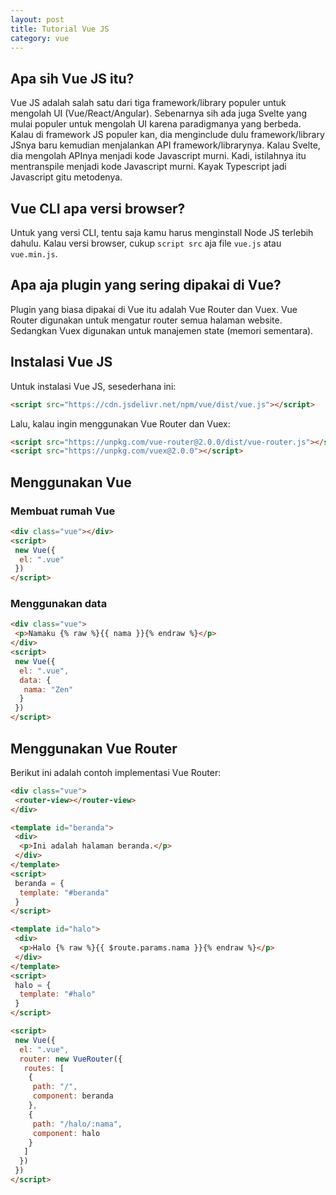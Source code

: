 ```yaml
--- 
layout: post
title: Tutorial Vue JS
category: vue
--- 
```


## Apa sih Vue JS itu?

Vue JS adalah salah satu dari tiga framework/library populer untuk mengolah UI (Vue/React/Angular). Sebenarnya sih ada juga Svelte yang mulai populer untuk mengolah UI karena paradigmanya yang berbeda. Kalau di framework JS populer kan, dia menginclude dulu framework/library JSnya baru kemudian menjalankan API framework/librarynya. Kalau Svelte, dia mengolah APInya menjadi kode Javascript murni. Kadi, istilahnya itu mentranspile menjadi kode Javascript murni. Kayak Typescript jadi Javascript gitu metodenya.

## Vue CLI apa versi browser?

Untuk yang versi CLI, tentu saja kamu harus menginstall Node JS terlebih dahulu. Kalau versi browser, cukup `script src` aja file `vue.js` atau `vue.min.js`.

## Apa aja plugin yang sering dipakai di Vue?

Plugin yang biasa dipakai di Vue itu adalah Vue Router dan Vuex. Vue Router digunakan untuk mengatur router semua halaman website. Sedangkan Vuex digunakan untuk manajemen state (memori sementara).

## Instalasi Vue JS 

Untuk instalasi Vue JS, sesederhana ini:

```html
<script src="https://cdn.jsdelivr.net/npm/vue/dist/vue.js"></script>
```

Lalu, kalau ingin menggunakan Vue Router dan Vuex:

```html
<script src="https://unpkg.com/vue-router@2.0.0/dist/vue-router.js"></script>
<script src="https://unpkg.com/vuex@2.0.0"></script>
```

## Menggunakan Vue 

### Membuat rumah Vue 

```html
<div class="vue"></div>
<script>
 new Vue({
  el: ".vue"
 })
</script>
```

### Menggunakan data

```html 
<div class="vue">
 <p>Namaku {% raw %}{{ nama }}{% endraw %}</p>
</div>
<script>
 new Vue({
  el: ".vue",
  data: {
   nama: "Zen"
  }
 })
</script>
```

## Menggunakan Vue Router 

Berikut ini adalah contoh implementasi Vue Router:

```html
<div class="vue">
 <router-view></router-view>
</div>

<template id="beranda">
 <div>
  <p>Ini adalah halaman beranda.</p>
 </div>
</template>
<script>
 beranda = {
  template: "#beranda"
 }
</script>

<template id="halo">
 <div>
  <p>Halo {% raw %}{{ $route.params.nama }}{% endraw %}</p>
 </div>
</template>
<script>
 halo = {
  template: "#halo"
 }
</script>

<script>
 new Vue({
  el: ".vue",
  router: new VueRouter({
   routes: [
    {
     path: "/",
     component: beranda
    },
    {
     path: "/halo/:nama",
     component: halo
    }
   ]
  })
 })
</script>
```